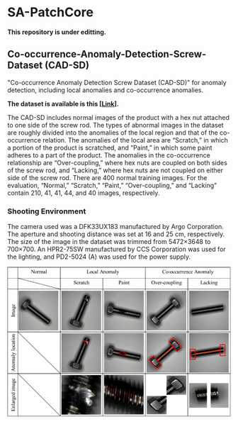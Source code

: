 # SA-PatchCore

**This repository is under editting.**

## Co-occurrence-Anomaly-Detection-Screw-Dataset (CAD-SD)

"Co-occurrence Anomaly Detection Screw Dataset (CAD-SD)" for anomaly detection, including local anomalies and co-occurrence anomalies.

**The dataset is available is this [[Link](https://drive.google.com/drive/folders/1yeampzTiB4uoTmmqIZkeCdMIXGujl3cU?usp=sharing)].**

The CAD-SD includes normal images of the product with a hex nut attached to one side of the screw rod. The types of abnormal images in the dataset are roughly divided into the anomalies of the local region and that of the co-occurrence relation. The anomalies of the local area are “Scratch,” in which a portion of the product is scratched, and “Paint,” in which some paint adheres to a part of the product. The anomalies in the co-occurrence relationship are “Over-coupling,” where hex nuts are coupled on both sides of the screw rod, and “Lacking,” where hex nuts are not coupled on either side of the screw rod. There are 400 normal training images. For the evaluation, “Normal,” “Scratch,” “Paint,” “Over-coupling,” and “Lacking” contain 210, 41, 41, 44, and 40 images, respectively. 

### Shooting Environment
The camera used was a DFK33UX183 manufactured by Argo Corporation. The aperture and shooting distance was set at 16 and 25 cm, respectively. The size of the image in the dataset was trimmed from 5472×3648 to 700×700. An HPR2-75SW manufactured by CCS Corporation was used for the lighting, and PD2-5024 (A) was used for the power supply.

![examples](images/CAD-SD_examples.png)
